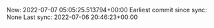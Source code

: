 Now: 2022-07-07 05:05:25.513794+00:00 Earliest commit since sync: None Last sync: 2022-07-06 20:46:23+00:00
